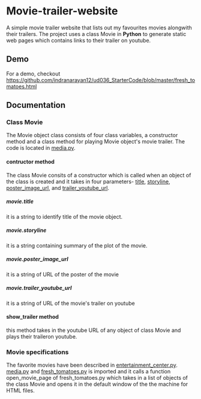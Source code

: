 # Movie-trailer-website
A simple movie trailer website that lists out my favourites movies alongwith their trailers. The project uses a class Movie in **Python** to generate static web pages which contains links to their trailer on youtube.

## Demo
For a demo, checkout <https://github.com/indranarayan12/ud036_StarterCode/blob/master/fresh_tomatoes.html>

## Documentation
### Class Movie
The Movie object class consists of four class variables, a constructor method and a class method for playing Movie object's movie trailer. The code is located in [media.py]().

#### contructor method
The class Movie consits of a constructor which is called when an object of the class is created and it takes in four parameters- [title](#movietitle), [storyline](#moviestoryline), [poster_image_url](#movieposter_image_url), and [trailer_youtube_url](#movietrailer_youtube_url).

##### movie.title
it is a string to identify title of the movie object.

##### movie.storyline
it is a string containing summary of the plot of the movie.

##### movie.poster_image_url
it is a string of URL of the poster of the movie

##### movie.trailer_youtube_url
it is a string of URL of the movie's trailer on youtube

#### show_trailer method
this method takes in the youtube URL of any object of class Movie and plays their traileron youtube.

### Movie specifications
The favorite movies have been described in [entertainment_center.py](). [media.py]() and [fresh_tomatoes.py]() is imported and it calls a function open_movie_page of fresh_tomatoes.py which takes in a list of objects of the class Movie and opens it in the default window of the the machine for HTML files.
